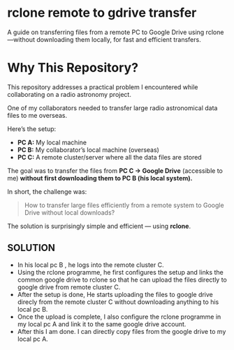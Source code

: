 # rclone remote to gdrive transfer 
A guide on transferring files from a remote PC to Google Drive using rclone—without downloading them locally, for fast and efficient transfers.





# Why This Repository?

This repository addresses a practical problem I encountered while collaborating on a radio astronomy project.

One of my collaborators needed to transfer large radio astronomical data files to me overseas.

Here’s the setup:

* **PC A:** My local machine
* **PC B:** My collaborator’s local machine (overseas)
* **PC C:** A remote cluster/server where all the data files are stored

The goal was to transfer the files from **PC C → Google Drive** (accessible to me)
**without first downloading them to PC B (his local system).**

In short, the challenge was:

> How to transfer large files efficiently from a remote system to Google Drive without local downloads?

The solution is surprisingly simple and efficient — using **rclone**.


## SOLUTION

- In his local pc B , he logs into the remote cluster C.
- Using the rclone programme, he first configures the setup and links the common google drive to rclone so that he can upload the files directly to google drive from remote cluster C.
- After the setup is done, He starts uploading the files to google drive direcly from the remote cluster C without downloading anything to his local pc B.
- Once the upload is complete, I also configure the rclone programme in my local pc A and link it to the same google drive account.
- After this I am done. I can directly copy files from the google drive to my local pc A.


